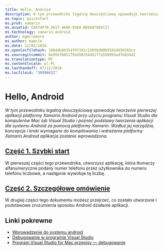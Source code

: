 ```yaml
---
title: Hello, Android
description: W tym przewodniku legalną dwuczęściową spowoduje tworzenie pierwszej aplikacji platformy Xamarin.Android przy użyciu programu Visual Studio dla komputerów Mac lub Visual Studio i poznać podstawy tworzenia aplikacji dla systemu Android za pomocą platformy Xamarin. Wzdłuż jej narzędzia, koncepcje i kroki wymagane do kompilowania i wdrażania platformy Xamarin.Android aplikacja zostanie wprowadzona.
ms.topic: quickstart
ms.prod: xamarin
ms.assetid: C6474F70-3617-46AD-93E8-BE66878EEC17
ms.technology: xamarin-android
author: mgmclemore
ms.author: mamcle
ms.date: 12/02/2016
ms.openlocfilehash: 188d4b89354f97341c22036d90b55924650203ce
ms.sourcegitcommit: 6e955f6851794d58334d41f7a550d93a47e834d2
ms.translationtype: MT
ms.contentlocale: pl-PL
ms.lasthandoff: 07/12/2018
ms.locfileid: "38996632"
---
```

# <a name="hello-android"></a>Hello, Android

_W tym przewodniku legalną dwuczęściową spowoduje tworzenie pierwszej aplikacji platformy Xamarin.Android przy użyciu programu Visual Studio dla komputerów Mac lub Visual Studio i poznać podstawy tworzenia aplikacji dla systemu Android za pomocą platformy Xamarin. Wzdłuż jej narzędzia, koncepcje i kroki wymagane do kompilowania i wdrażania platformy Xamarin.Android aplikacja zostanie wprowadzona._

##  <a name="part-1-quickstartandroidget-startedhello-androidhello-android-quickstartmd"></a>[Część 1. Szybki start](~/android/get-started/hello-android/hello-android-quickstart.md)

W pierwszej części tego przewodnika, utworzysz aplikację, która tłumaczy alfanumeryczne podany numer telefonu przez użytkownika do numeru telefonu liczbowe, a następnie wywołuje tę liczbę.

##  <a name="part-2-deep-diveandroidget-startedhello-androidhello-android-deepdivemd"></a>[Część 2. Szczegółowe omówienie](~/android/get-started/hello-android/hello-android-deepdive.md)

W drugiej części tego dokumentu możesz przejrzeć, co zostało utworzone i podstawowe zrozumienia sposobu Android działanie aplikacji.


## <a name="related-links"></a>Linki pokrewne

- [Wprowadzenie do systemu android](http://developer.android.com/training/index.html)
- [Debugowanie w programie Visual Studio](https://docs.microsoft.com/visualstudio/debugger/)
- [Program Visual Studio for Mac przepisy — debugowanie](https://developer.xamarin.com/recipes/cross-platform/ide/debugging/)
